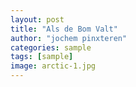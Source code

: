 ```yaml
---
layout: post
title: "Als de Bom Valt"
author: "jochem pinxteren"
categories: sample
tags: [sample]
image: arctic-1.jpg
---
```

